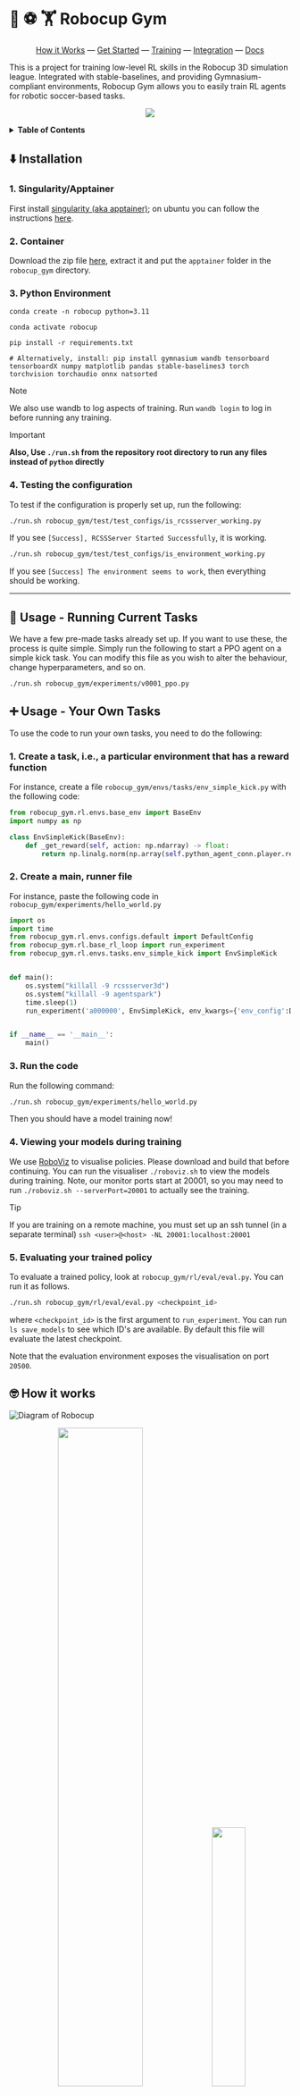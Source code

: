 # 🤖 ⚽ 🏋️ Robocup Gym
<p align="center">
<a href="#how-it-works">How it Works</a> &mdash; <a href="#tl-dr">Get Started</a> &mdash; <a href="#how-to-use-it">Training</a> &mdash; <a href="#how-to-integrate-a-model-into-the-c-codebase-for-use-in-a-game">Integration</a>  &mdash; <a href="#docs">Docs</a> 
</p>

This is a project for training low-level RL skills in the Robocup 3D simulation league. Integrated with stable-baselines, and providing Gymnasium-compliant environments, Robocup Gym allows you to easily train RL agents for robotic soccer-based tasks.

<p align="center">
<img src="images/robo2.gif">
</p>

<details><summary><strong>Table of Contents</strong></summary>

- [🤖 ⚽ 🏋️ Robocup Gym](#--️-robocup-gym)
  - [⬇️ Installation](#️-installation)
    - [1. Singularity/Apptainer](#1-singularityapptainer)
    - [2. Container](#2-container)
    - [3. Python Environment](#3-python-environment)
    - [4. Testing the configuration](#4-testing-the-configuration)
  - [📜 Usage - Running Current Tasks](#-usage---running-current-tasks)
  - [➕ Usage - Your Own Tasks](#-usage---your-own-tasks)
    - [1. Create a task, i.e., a particular environment that has a reward function](#1-create-a-task-ie-a-particular-environment-that-has-a-reward-function)
    - [2. Create a main, runner file](#2-create-a-main-runner-file)
    - [3. Run the code](#3-run-the-code)
    - [4. Viewing your models during training](#4-viewing-your-models-during-training)
    - [5. Evaluating your trained policy](#5-evaluating-your-trained-policy)
  - [🤓 How it works](#-how-it-works)
    - [BaseEnv](#baseenv)
    - [DirectServerConnection](#directserverconnection)
    - [RCSSServer3D](#rcssserver3d)
    - [BaseRLLoop](#baserlloop)
  - [📖 Docs](#-docs)
    - [robocup\_gym/envs/base\_env.py](#robocup_gymenvsbase_envpy)
    - [robocup\_gym/envs/configs/env\_config.py](#robocup_gymenvsconfigsenv_configpy)
    - [robocup\_gym/infra/player.py](#robocup_gyminfraplayerpy)
    - [robocup\_gym/infra/raw/direct\_server\_connection.py](#robocup_gyminfrarawdirect_server_connectionpy)
  - [🔎 Tips And Tricks](#-tips-and-tricks)
  - [📚 Other Projects Used \& Inspiration](#-other-projects-used--inspiration)
  - [👷 Contribution](#-contribution)
  - [📜 Citation](#-citation)

</details>

## ⬇️ Installation

### 1. Singularity/Apptainer
First install [singularity (aka apptainer)](https://apptainer.org); on ubuntu you can follow the instructions [here](https://apptainer.org/docs/admin/main/installation.html#install-debian-packages).

### 2. Container
Download the zip file [here](https://lamp.ms.wits.ac.za/robocup_gym/apptainer.tgz), extract it and put the `apptainer` folder in the `robocup_gym` directory.

### 3. Python Environment
```
conda create -n robocup python=3.11 

conda activate robocup

pip install -r requirements.txt

# Alternatively, install: pip install gymnasium wandb tensorboard tensorboardX numpy matplotlib pandas stable-baselines3 torch torchvision torchaudio onnx natsorted
```

> [!NOTE] 
> We also use wandb to log aspects of training. Run `wandb login` to log in before running any training.

> [!IMPORTANT]  
> **Also, Use `./run.sh` from the repository root directory to run any files instead of `python` directly**


### 4. Testing the configuration
To test if the configuration is properly set up, run the following:

```bash
./run.sh robocup_gym/test/test_configs/is_rcssserver_working.py
```
If you see `[Success], RCSSServer Started Successfully`, it is working.

```bash
./run.sh robocup_gym/test/test_configs/is_environment_working.py
```
If you see `[Success] The environment seems to work`, then everything should be working.


-----

## 📜 Usage - Running Current Tasks
We have a few pre-made tasks already set up. If you want to use these, the process is quite simple.
Simply run the following to start a PPO agent on a simple kick task. You can modify this file as you wish to alter the behaviour, change hyperparameters, and so on.

```bash
./run.sh robocup_gym/experiments/v0001_ppo.py
```

## ➕ Usage - Your Own Tasks
To use the code to run your own tasks, you need to do the following:
### 1. Create a task, i.e., a particular environment that has a reward function
For instance, create a file `robocup_gym/envs/tasks/env_simple_kick.py` with the following code:
```python
from robocup_gym.rl.envs.base_env import BaseEnv
import numpy as np

class EnvSimpleKick(BaseEnv):
    def _get_reward(self, action: np.ndarray) -> float:
        return np.linalg.norm(np.array(self.python_agent_conn.player.real_ball_pos) - np.array(self.env_config.ball_start_pos))
```
### 2. Create a main, runner file
For instance, paste the following code in `robocup_gym/experiments/hello_world.py`
```python
import os
import time
from robocup_gym.rl.envs.configs.default import DefaultConfig
from robocup_gym.rl.base_rl_loop import run_experiment
from robocup_gym.rl.envs.tasks.env_simple_kick import EnvSimpleKick


def main():
    os.system("killall -9 rcssserver3d")
    os.system("killall -9 agentspark")
    time.sleep(1)
    run_experiment('a000000', EnvSimpleKick, env_kwargs={'env_config':DefaultConfig})


if __name__ == '__main__':
    main()

```

### 3. Run the code
Run the following command:
```bash
./run.sh robocup_gym/experiments/hello_world.py
```

Then you should have a model training now!

### 4. Viewing your models during training
We use [RoboViz](https://github.com/magmaOffenburg/RoboViz) to visualise policies. Please download and build that before continuing.
You can run the visualiser `./roboviz.sh` to view the models during training. Note, our monitor ports start at 20001, so you may need to run `./roboviz.sh --serverPort=20001` to actually see the training.

> [!TIP]
> If you are training on a remote machine, you must set up an ssh tunnel (in a separate terminal)
>  `ssh <user>@<host> -NL 20001:localhost:20001`

### 5. Evaluating your trained policy
To evaluate a trained policy, look at `robocup_gym/rl/eval/eval.py`. You can run it as follows.

```bash
./run.sh robocup_gym/rl/eval/eval.py <checkpoint_id>
```

where `<checkpoint_id>` is the first argument to `run_experiment`. You can run `ls save_models` to see which ID's are available. By default this file will evaluate the latest checkpoint.

Note that the evaluation environment exposes the visualisation on port `20500`.


## 🤓 How it works
![Diagram of Robocup](images/robocup_small.png)



<div align="center">
<img width="55%" src="images/init_5.png"> <img width="34.5%" src="images/proc_6.png">
</div>


<details><summary>Lots more details here if you are interested!</summary>

### BaseEnv
`robocup_gym/envs/base_env.py`

This is what the Python RL agent (e.g. Stable Baselines PPO) interacts with, and it follows the [gymnasium specification](https://gymnasium.farama.org). This class also starts the `rcssserver3d` binary.

### DirectServerConnection
`robocup_gym/infra/raw/direct_server_connection.py`

This is the primary method of interacting with the server, exposed in several methods, such as `send_message`, and `receive_message`.
This class also has a `Player` member, which can be used to obtain several different informative features about the agent, such as its joint positions, etc. This information can be useful in calculating a reward.

### RCSSServer3D
This is the standard server that sends and receives messages. We put it in sync mode, meaning that it blocks until it receives a message from the agent.

### BaseRLLoop
`robocup_gym/rl/base_rl_loop.py`

This file provides an easy-to-use runner, that creates the environment, sets up logging and SB3, and runs the code.
</details>


----

## 📖 Docs

<details><summary>

Docs here, or click <a href="https://michaelbeukman.com/code/robocupgym">here</a>

</summary>


The following classes/files are the most important ones. You would not need to change these at all to just use the library, but knowing how they work is important to understand how to use the library.

### robocup_gym/envs/base_env.py
This is the main Environment class that all tasks must inherit from. It follows the [standard gymnasium API](https://gymnasium.farama.org/). It also starts the RCSSServer3D and AgentSpark processes upon construction.
### robocup_gym/envs/configs/env_config.py
This is the way you configure the environment. This class, for instance, contains defines aspects such as:
- The observation space; i.e., what information the agent can see.
- The action space; i.e., what joints the agent can alter, and what form the actions take.
- The initial position of the ball and the agent.
- Several other options, such as the number of steps per episode, how many frames should be stacked, and whether observations should be normalised.


We have provided a default configuration in `robocup_gym/envs/configs/default.py`. Generally, we recommend doing the following in an experiment:
```python
from robocup_gym.rl.envs.configs.default import create_good_minimal_config

conf = create_good_minimal_config(timesteps=40, clip_value=1, norm_mode='min_max_analytic', noise_a=0.0, noise_o=0.0)

# Can make any additional changes here
conf.options.max_number_of_timesteps = 50
# etc.

run_experiment('<ID>', <ENV>, env_kwargs={'env_config':conf})
```

### robocup_gym/infra/player.py
This class contains information about the agent, such as its joint positions, etc. This information can be useful in calculating an appropriate reward. In an environment class, one can access it using as follows:
```python
player: Player = self.python_agent_conn.player
# Now we can access properties such as player.rightShoulderYaw, etc.
```
See the class for more information about which fields are accessible.
### robocup_gym/infra/raw/direct_server_connection.py
This class is the main interface between the Python code and the server.



</details>

## 🔎 Tips And Tricks
<details><summary> To actually get good RL behaviour:

I would suggest using a config similar to the one in  `robocup_gym/experiments/v0001_ppo.py` (click to show).

</summary>



```python
import fire
from stable_baselines3 import PPO
from stable_baselines3.common.vec_env import SubprocVecEnv
from robocup_gym.rl.envs.tasks.arm_up import EnvArmUp
from robocup_gym.rl.envs.tasks.benchmark.simple_kick import EnvSimpleKick
from robocup_gym.rl.envs.tasks.benchmark.velocity_kick import KickVelocityReward
from robocup_gym.infra.utils import do_all_seeding, killall
from robocup_gym.rl.envs.configs.default import create_good_minimal_config
from robocup_gym.rl.base_rl_loop import run_experiment


def main(
    agent_type: int = 0,
    seed: int = 0,
    env_name="SimpleKick",
    timesteps: int = 40,
    # How long to train for
    n_env_steps_total: int = 5_000_000,
    # PPO Environment hyperparameters; these work reasonably well on a 128 core machine
    n_env_procs: int = 16,
    batch_size: int = 128,
    n_steps: int = 64,
    gamma: float = 0.99,
    gae_lambda: float = 0.95,
    n_epochs: int = 10,
    ent_coef: float = 0.0,
    lr: float = 1e-4,
    net_depth: int = 2,
    net_width: int = 256,
    use_sde: bool = True,
    clip_value: float = 1,
    # How to normalise the observations; this one works decently well.
    norm_mode="min_max_analytic",
    # How long to wait after termination but before computing the reward (e.g., for the ball to stop moving)
    wait_steps: int = 20,
    # How long to wait before starting the environment; using 128 cores, 20 or so seconds is good.
    sleep_time_after_starts: int = 20,
    # An extra string to add to the experiment name
    extra: str = "A",
    # Action and observation noise
    noise_a: float = 0.0,
    noise_o: float = 0.0,
):
    # Kill all possibly running rcssserver3d processes, and seed numpy/torch.
    killall()
    do_all_seeding(seed)

    # Create the env config
    conf = create_good_minimal_config(timesteps, clip_value, norm_mode, noise_a, noise_o)

    # Experiment name
    s = f"t{agent_type}_lr{lr}_env{env_name}_{clip_value}_{norm_mode}_ts{timesteps}_ws{wait_steps}_ec{ent_coef}_sd{use_sde}_ns{n_steps}_np{n_env_procs}"
    SSS = "v0002_ppo"
    group_name = f"{SSS}_{s}"
    name = f"{SSS}_s{seed}_{extra}_{s}"

    env_classes = {
        "SimpleKick": EnvSimpleKick,
        "ArmUp": EnvArmUp,
        "VelocityKick": KickVelocityReward,
    }
    assert env_name in env_classes, f"Unknown env_name: {env_name}, expected one of {env_classes.keys()}"
    env_cls = env_classes[env_name]

    env_kwargs = {
        "env_config": conf,
        "sleep_time_after_proc_starts": sleep_time_after_starts,
        "wait_steps": wait_steps,
        "agent_type": agent_type,
    }
    agent_kwargs=dict(
        batch_size=batch_size,
        n_steps=n_steps,
        gamma=gamma,
        gae_lambda=gae_lambda,
        n_epochs=n_epochs,
        ent_coef=ent_coef,
        learning_rate=lr,
        policy_kwargs=dict(net_arch=[net_width] * net_depth),
        use_sde=use_sde,
        clip_range_vf=1.0,
    ),
```

</details>



- Explanation
  - `GoodConfigVelocitiesOrientationBall` is the config that has:
    - Action Space = velocities
    - Observation Space = Most things, including (relative) ball pos and velocity, joint angles and velocities.
  - `sleep_time_after_proc_starts = 20` This should be relatively high, as if it is too low the environments will block each other when spawning. There is not really a disadvantage to making it large, except that the construction of the environments (which happens once) will be delayed.
  - `wait_steps = 20`: This is how long to wait after completing the episode (e.g. to see how far the ball moved). A low value of 20 works well with the kick environments that reward velocity. Note, 50 steps corresponds to 1 second.
  - `n_env_procs = 128`: How many environments to run in parallel. More is better, but requires more compute. Rule of thumb:
    - 128 procs use around 45GB of RAM.
    - 256 procs use around 90GB of RAM.
  - `n_steps = 64`. This is basically how many environment steps (per process) PPO does between learning updates. So, `n_steps * n_env_procs` is how many total steps are done before learning. Therefore, if you double `n_env_procs`, you should halve `n_steps` (and so on).

## 📚 Other Projects Used & Inspiration
- Some of the Python server parsing code and the Player class's structure is from [BahiaRT's Gym](https://bitbucket.org/bahiart3d/bahiart-gym/src/master/). This repository also provided inspiration for making our environment.
- Shoutout to the Magma Offenburg team for the great work in Robocup and RL.

## 👷 Contribution
We welcome community contributions.
To contribute, please first install everything as follows:
```
git clone https://github.com/MichaelBeukman/RobocupGym3D
cd RobocupGym3D
pip install -r requirements.txt
pre-commit install
```

Make the change and submit a PR!

## 📜 Citation
Developed by the [RAIL lab](https://raillab.org/) at the [University of the Witwatersrand](https://www.wits.ac.za), Johannesburg, South Africa.

If you use Robocup Gym in your project, please cite it as:

```bibtex
@misc{beukman2024RobocupCode,
  author={Beukman, Michael and Ingram, Branden and Nangue Tasse, Geraud and Rosman, Benjamin and Ranchod, Pravesh},
  title        = {RobocupGym: A challenging continuous control benchmark in Robocup},
  year         = {2024},
  url          = {https://github.com/Michael-Beukman/RobocupGym_Private},
  note         = {GitHub repository}
}


@article{beukman2024Robocup,
  title={RobocupGym: A challenging continuous control benchmark in Robocup},
  author={Beukman, Michael and Ingram, Branden and Nangue Tasse, Geraud and Rosman, Benjamin and Ranchod, Pravesh},
  booktitle={Arxiv},
  year={2024},
}
```